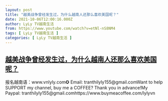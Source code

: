 ```yaml
---
layout: post
title: "越美战争曾经发生过，为什么越南人还那么喜欢美国呢？"
date: 2021-10-06T12:00:16.000Z
author: LyLy TV越南生活
from: https://www.youtube.com/watch?v=etNl-nS8NM4
tags: [ LyLy TV越南生活 ]
categories: [ LyLy TV越南生活 ]
---
```

<!--1633521616000-->
[越美战争曾经发生过，为什么越南人还那么喜欢美国呢？](https://www.youtube.com/watch?v=etNl-nS8NM4)
------

<div>
报名越南语：www.vnlyly.com✪ Email: tranthilyly155@gmail.comWant to help SUPPORT my channel, buy me a COFFEE?  Thank you in advance!My Paypal: tranthilyly155@gmail.comhttps://www.buymeacoffee.com/lylyvn
</div>
